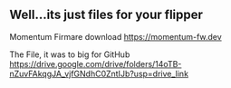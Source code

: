 Well...its just files for your flipper
------------------------------------------
Momentum Firmare download
https://momentum-fw.dev

The File, it was to big for GitHub
https://drive.google.com/drive/folders/14oTB-nZuvFAkqgJA_vjfGNdhC0ZntIJb?usp=drive_link
